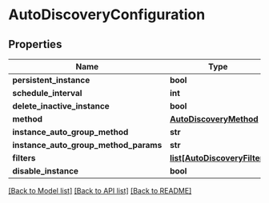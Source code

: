 # AutoDiscoveryConfiguration

## Properties
Name | Type | Description | Notes
------------ | ------------- | ------------- | -------------
**persistent_instance** | **bool** |  | [optional] 
**schedule_interval** | **int** |  | [optional] 
**delete_inactive_instance** | **bool** |  | [optional] 
**method** | [**AutoDiscoveryMethod**](AutoDiscoveryMethod.md) |  | 
**instance_auto_group_method** | **str** |  | [optional] 
**instance_auto_group_method_params** | **str** |  | [optional] 
**filters** | [**list[AutoDiscoveryFilter]**](AutoDiscoveryFilter.md) |  | [optional] 
**disable_instance** | **bool** |  | [optional] 

[[Back to Model list]](../README.md#documentation-for-models) [[Back to API list]](../README.md#documentation-for-api-endpoints) [[Back to README]](../README.md)


